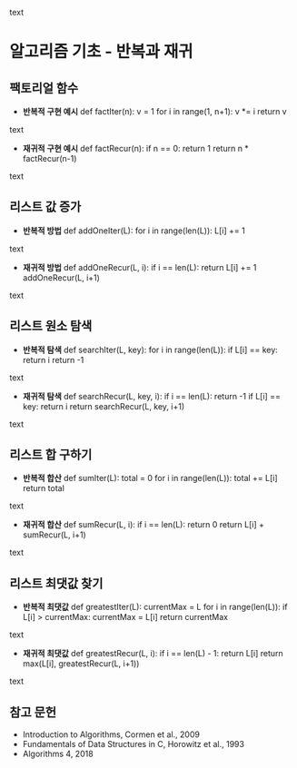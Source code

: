 text
# 알고리즘 기초 - 반복과 재귀

## 팩토리얼 함수

- **반복적 구현 예시**
def factIter(n):
v = 1
for i in range(1, n+1):
v *= i
return v

text
- **재귀적 구현 예시**
def factRecur(n):
if n == 0:
return 1
return n * factRecur(n-1)

text

## 리스트 값 증가

- **반복적 방법**
def addOneIter(L):
for i in range(len(L)):
L[i] += 1

text
- **재귀적 방법**
def addOneRecur(L, i):
if i == len(L):
return
L[i] += 1
addOneRecur(L, i+1)

text

## 리스트 원소 탐색

- **반복적 탐색**
def searchIter(L, key):
for i in range(len(L)):
if L[i] == key:
return i
return -1

text
- **재귀적 탐색**
def searchRecur(L, key, i):
if i == len(L):
return -1
if L[i] == key:
return i
return searchRecur(L, key, i+1)

text

## 리스트 합 구하기

- **반복적 합산**
def sumIter(L):
total = 0
for i in range(len(L)):
total += L[i]
return total

text
- **재귀적 합산**
def sumRecur(L, i):
if i == len(L):
return 0
return L[i] + sumRecur(L, i+1)

text

## 리스트 최댓값 찾기

- **반복적 최댓값**
def greatestIter(L):
currentMax = L
for i in range(len(L)):
if L[i] > currentMax:
currentMax = L[i]
return currentMax

text
- **재귀적 최댓값**
def greatestRecur(L, i):
if i == len(L) - 1:
return L[i]
return max(L[i], greatestRecur(L, i+1))

text

## 참고 문헌

- Introduction to Algorithms, Cormen et al., 2009
- Fundamentals of Data Structures in C, Horowitz et al., 1993
- Algorithms 4, 2018
